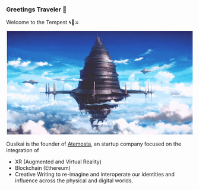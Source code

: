 ### Greetings Traveler 👋
Welcome to the Tempest 🌀💫⚔

<p align="center">
  <img src="img/aincrad.gif">
</p>

Ousikai is the founder of [Atemosta](https://atemosta.com), an startup company focused on the integration of 
* XR (Augmented and Virtual Reality)
* Blockchain (Ethereum) 
* Creative Writing 
to re-imagine and interoperate our identities and influence across the physical and digital worlds. 
<!--
**OhKairos/OhKairos** is a ✨ _special_ ✨ repository because its `README.md` (this file) appears on your GitHub profile.

Here are some ideas to get you started:

- 🔭 I’m currently working on ...
- 🌱 I’m currently learning ...
- 👯 I’m looking to collaborate on ...
- 🤔 I’m looking for help with ...
- 💬 Ask me about ...
- 📫 How to reach me: ...
- 😄 Pronouns: ...
- ⚡ Fun fact: ...
-->
